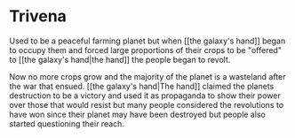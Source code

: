 # Trivena

Used to be a peaceful farming planet but when [[the galaxy's hand]] began to occupy them and forced large proportions of their crops to be "offered" to [[the galaxy's hand|the hand]] the people began to revolt.

Now no more crops grow and the majority of the planet is a wasteland after the war that ensued. [[the galaxy's hand|The hand]] claimed the planets destruction to be a victory and used it as propaganda to show their power over those that would resist but many people considered the revolutions to have won since their planet may have been destroyed but people also started questioning their reach.
